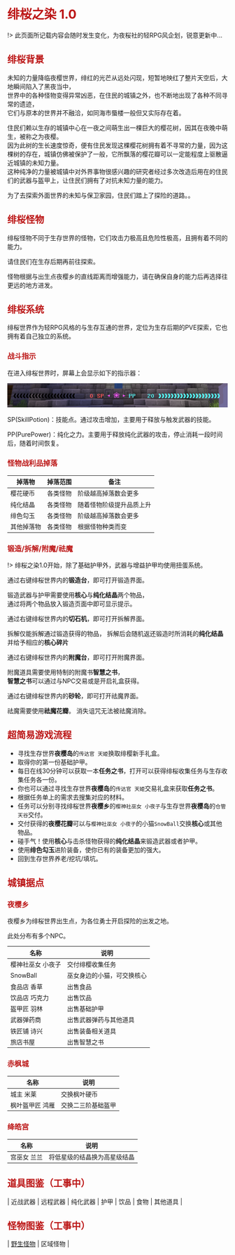 # <span style="color: #bc1717;">绯桜之染 1.0</span>

!> 此页面所记载内容会随时发生变化，为夜桜社的轻RPG风企划，锐意更新中...

## <span style="color: #bc1717;">绯桜背景</span>

未知的力量降临夜樱世界，绯红的光芒从远处闪现，短暂地映红了整片天空后，大地瞬间陷入了黑夜当中，  
世界中的各种怪物变得异常凶恶，在住民的城镇之外，也不断地出现了各种不同寻常的遗迹，  
它们与原本的世界并不融洽，如同海市蜃楼一般但又实际存在着。  

住民们赖以生存的城镇中心在一夜之间萌生出一棵巨大的樱花树，因其在夜晚中萌生，被称之为夜樱。  
因为此树的生长速度惊奇，便有住民发现这棵樱花树拥有着不寻常的力量，因为这棵树的存在，城镇仿佛被保护了一般，它所飘落的樱花瓣可以一定能程度上驱散逼近城镇的未知力量。  
这种纯净的力量被城镇中对外界事物很感兴趣的研究者经过多次改造后用在的住民们的武器与盔甲上，让住民们拥有了对抗未知力量的能力。  

为了去探索外面世界的未知与保卫家园，住民们踏上了探险的道路。。    

## <span style="color: #bc1717;">绯桜怪物</span>

绯桜怪物不同于生存世界的怪物，它们攻击力极高且危险性极高，且拥有着不同的能力。

请住民们在生存后期再前往探索。

怪物根据与出生点夜樱乡的直线距离而增强能力，请在确保自身的能力后再选择往更远的地方进发。

## <span style="color: #bc1717;">绯桜系统</span>

绯桜世界作为轻RPG风格的与生存互通的世界，定位为生存后期的PVE探索，它也拥有着自己独立的系统。

### <span style="color: #bc1717;">战斗指示</span>

在进入绯桜世界时，屏幕上会显示如下的指示器：

![inf1](../../_image/bs/inf1.png)

SP(SkillPotion)：技能点。通过攻击增加，主要用于释放与触发武器的技能。

PP(PurePower)：纯化之力。主要用于释放纯化武器的攻击，停止消耗一段时间后，随着时间恢复。

### <span style="color: #bc1717;">怪物战利品掉落</span>

| 掉落物 | 掉落范围 | 备注 |
| - | - | - |
| 樱花硬币 | 各类怪物 | 阶级越高掉落数会更多 |
| 纯化结晶 | 各类怪物 | 随着怪物阶级提升品质上升 |
| 绯色勾玉 | 各类怪物 | 阶级越高掉落数会更多 |
| 其他掉落物 | 各类怪物 | 根据怪物种类而变 |

### <span style="color: #bc1717;">锻造/拆解/附魔/祛魔</span>

!> 绯桜之染1.0开始，除了基础护甲外，武器与增益护甲均使用扭蛋系统。

通过右键绯桜世界内的**锻造台**，即可打开锻造界面。

锻造武器与护甲需要使用**核心**与**纯化结晶**两个物品，  
通过将两个物品放入锻造页面中即可显示提示。

通过右键绯桜世界内的**切石机**，即可打开拆解界面。

拆解仅能拆解通过锻造获得的物品，
拆解后会随机返还锻造时所消耗的**纯化结晶**并给予相应的**核心碎片**

通过右键绯桜世界内的**附魔台**，即可打开附魔界面。

附魔道具需要使用特制的附魔书**智慧之书**，  
**智慧之书**可以通过与NPC交易或是开启礼盒获得。

通过右键绯桜世界内的**砂轮**，即可打开祛魔界面。

祛魔需要使用**祛魔花瓣**。
消失诅咒无法被祛魔消除。

## <span style="color: #bc1717;">超简易游戏流程</span>

- 寻找生存世界**夜樱岛**的`传达官 天姫`换取绯樱新手礼盒。
- 取得你的第一份基础护甲。
- 每日在线30分钟可以获取一本**任务之书**，打开可以获得绯桜收集任务与生存收集任务各一份。
- 你也可以通过寻找生存世界**夜樱岛**的`传达官 天姫`交易礼盒来获取**任务之书**。
- 根据任务单上的需求去搜集对应的材料。
- 任务可以分别寻找绯桜世界**夜樱乡**的`樱神社巫女 小夜子`与生存世界**夜樱岛**的`仓管 天谷`交付。
- 交付获得的**夜樱花瓣**可以与`樱神社巫女 小夜子`的小猫`SnowBall`交换**核心**或其他物品。
- 碰手气！使用**核心**与击杀怪物获得的**纯化结晶**来锻造武器或者护甲。
- 使用**绯色勾玉**进阶装备，使你已有的装备更加的强大。
- 回到生存世界养老/挖坑/填坑。

## <span style="color: #bc1717;">城镇据点</span>

### <span style="color: #bc1717;">夜樱乡</span>

夜樱乡为绯桜世界出生点，为各位勇士开启探险的出发之地。

此处分布有多个NPC。

| 名称 | 说明 |
| - | - |
| 樱神社巫女 小夜子 | 交付绯樱收集任务 |
| SnowBall | 巫女身边的小猫，可交换核心 |
| 食品店 香草 | 出售食品 |
| 饮品店 巧克力 | 出售饮品 |
| 盔甲匠 羽林 | 出售基础护甲 |
| 武器弹药商 | 出售武器弹药与其他道具 |
| 铁匠铺 诗兴 | 出售装备相关道具 |
| 旅店书屋 | 出售智慧之书 |

### <span style="color: #bc1717;">赤枫城</span>

| 名称 | 说明 |
| - | - |
| 城主 米莱 | 交换枫叶硬币 |
| 枫叶盔甲匠 鸿雁 | 交换二三阶基础盔甲 |

### <span style="color: #bc1717;">绛皓宫</span>

| 名称 | 说明 |
| - | - |
| 宫巫女 兰兰 | 将低星级的结晶换为高星级结晶 |

## <span style="color: #bc1717;">道具图鉴（工事中）</span>

| 近战武器 | 远程武器 | 纯化武器 | 护甲 | 饮品 | 食物 | 其他道具 |

## <span style="color: #bc1717;">怪物图鉴（工事中）</span>

| [野生怪物](Ns_Server/story/bs/bsmob.md) | 区域怪物 |

